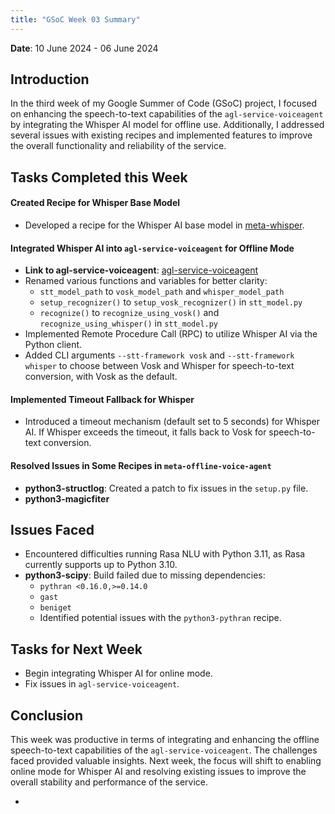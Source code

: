 ```yaml
---
title: "GSoC Week 03 Summary"
---
```



<!-- # GSoC Week 02 Summary -->
**Date**: 10 June 2024 - 06 June 2024

## Introduction
In the third week of my Google Summer of Code (GSoC) project, I focused on enhancing the speech-to-text capabilities of the `agl-service-voiceagent` by integrating the Whisper AI model for offline use. Additionally, I addressed several issues with existing recipes and implemented features to improve the overall functionality and reliability of the service.

## Tasks Completed this Week

#### Created Recipe for Whisper Base Model
- Developed a recipe for the Whisper AI base model in [meta-whisper](https://github.com/Anuj-S62/meta-whisper).

#### Integrated Whisper AI into `agl-service-voiceagent` for Offline Mode
- **Link to agl-service-voiceagent**: [agl-service-voiceagent](https://github.com/Anuj-S62/agl-service-voiceagent)
- Renamed various functions and variables for better clarity:
  - `stt_model_path` to `vosk_model_path` and `whisper_model_path`
  - `setup_recognizer()` to `setup_vosk_recognizer()` in `stt_model.py`
  - `recognize()` to `recognize_using_vosk()` and `recognize_using_whisper()` in `stt_model.py`
- Implemented Remote Procedure Call (RPC) to utilize Whisper AI via the Python client.
- Added CLI arguments `--stt-framework vosk` and `--stt-framework whisper` to choose between Vosk and Whisper for speech-to-text conversion, with Vosk as the default.

#### Implemented Timeout Fallback for Whisper
- Introduced a timeout mechanism (default set to 5 seconds) for Whisper AI. If Whisper exceeds the timeout, it falls back to Vosk for speech-to-text conversion.

#### Resolved Issues in Some Recipes in `meta-offline-voice-agent`
- **python3-structlog**: Created a patch to fix issues in the `setup.py` file.
- **python3-magicfiter**

## Issues Faced
- Encountered difficulties running Rasa NLU with Python 3.11, as Rasa currently supports up to Python 3.10.
- **python3-scipy**: Build failed due to missing dependencies:
  - `pythran <0.16.0,>=0.14.0`
  - `gast`
  - `beniget`
  - Identified potential issues with the `python3-pythran` recipe.

## Tasks for Next Week
- Begin integrating Whisper AI for online mode.
- Fix issues in `agl-service-voiceagent`.

## Conclusion
This week was productive in terms of integrating and enhancing the offline speech-to-text capabilities of the `agl-service-voiceagent`. The challenges faced provided valuable insights. Next week, the focus will shift to enabling online mode for Whisper AI and resolving existing issues to improve the overall stability and performance of the service.

- 
